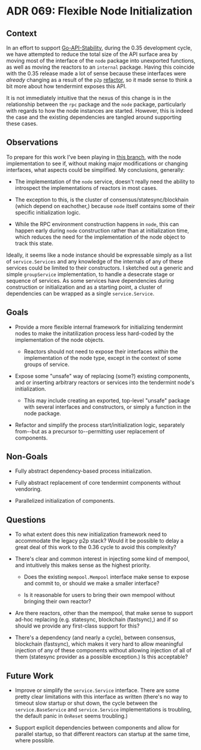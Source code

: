 # ADR 069: Flexible Node Initialization

## Context

In an effort to support [Go-API-Stability](./adr-060-go-api-stability.Md),
during the 0.35 development cycle, we have attempted to reduce the total size
of the API surface area by moving most of the interface of the `node` package
into unexported functions, as well as moving the reactors to an `internal`
package. Having this coincide with the 0.35 release made a lot of sense
because these interfaces were _already_ changing as a result of the `p2p`
[refactor](./adr-061-p2p-refactor-scope.md), so it made sense to think a bit
more about how tendermint exposes this API.

It is not immediately intuitive that the nexus of this change is in the
relationship between the `rpc` package and the `node` package, particularly
with regards to how the node instances are started. However, this is indeed
the case and the existing dependencies are tangled around supporting these
cases.

## Observations

To prepare for this work I've been playing in [this
branch](https://github.com/tendermint/tendermint/tree/tychoish/scratch-node-minimize),
with the node implementation to see if, without making major
modifications or changing interfaces, what aspects could be
simplified. My conclusions, generally: 

- The implementation of the `node` service, doesn't really need the
  ability to introspect the implementations of reactors in most
  cases.

- The exception to this, is the cluster of
  consensus/statesync/blockhain (which depend on eachother,) because
  `node` itself contains some of their specific initialization logic.

- While the RPC environment construction happens in `node`, this can
  happen early during `node` construction rather than at
  initialization time, which reduces the need for the implementation
  of the node object to track this state.

Ideally, it seems like a node instance should be expressable simply as
a list of `service.Services` and any knowledge of the internals of any
of these services could be limited to their constructors. I sketched
out a generic and simple `groupService` implementation, to handle a
desecrate stage or sequence of services.  As some services have
dependencies during construction or initialization and as a starting
point, a cluster of dependencies can be wrapped as a single
`service.Service`.

## Goals

- Provide a more flexible internal framework for initializing tendermint
  nodes to make the initatilization process less hard-coded by the
  implementation of the node objects. 
  
  - Reactors should not need to expose their interfaces *within* the
    implementation of the node type, except in the context of some groups of
    service. 

- Expose some "unsafe"  way of replacing (some?) existing components, and or
  inserting arbitrary reactors or services into the tendermint node's
  initialization.
  
  - This may include creating an exported, top-level "unsafe" package with
    several interfaces and constructors, or simply a function in the
    node package. 

- Refactor and simplify the process start/initialization logic,
  separately from--but as a precursor to--permitting user replacement
  of components.

## Non-Goals

- Fully abstract dependency-based process initialization. 

- Fully abstract replacement of core tendermint components without vendoring.

- Parallelized initialization of components.

## Questions

- To what extent does this new initialization framework need to accommodate
  the legacy p2p stack? Would it be possible to delay a great deal of this
  work to the 0.36 cycle to avoid this complexity? 
  
- There's clear and common interest in injecting some kind of mempool, and
  intuitively this makes sense as the highest priority.
  
  - Does the existing `mempool.Mempool` interface make sense to expose and
    commit to, or should we make a smaller interface? 
    
  - Is it reasonable for users to bring their own mempool without bringing
    their own reactor?

- Are there reactors, other than the mempool, that make sense to support
  ad-hoc replacing (e.g. statesync, blockchain (fastsync),) and if so should
  we provide any first-class support for this?

- There's a dependency (and nearly a cycle), between consensus,
  blockchain (fastsync), which makes it very hard to allow meaningful
  injection of any of these components without allowing injection of
  all of them (statesync provider as a
  possible exception.) Is this acceptable? 

## Future Work

- Improve or simplify the `service.Service` interface. There are some
  pretty clear limitations with this interface as written (there's no
  way to timeout slow startup or shut down, the cycle between the
  `service.BaseService` and `service.Service` implementations is
  troubling, the default panic in `OnReset` seems troubling.)

- Support explicit dependencies between components and allow for
  parallel startup, so that different reactors can startup at the same
  time, where possible.
